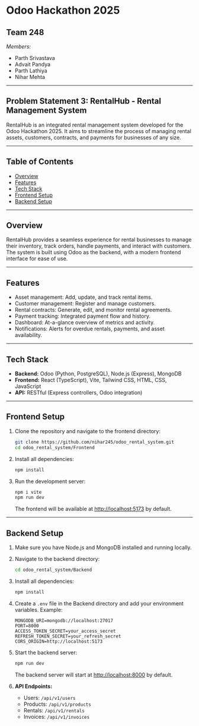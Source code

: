 # Odoo Hackathon 2025

## Team 248

*Members:*
- Parth Srivastava
- Advait Pandya
- Parth Lathiya
- Nihar Mehta

---

## Problem Statement 3: RentalHub - Rental Management System

RentalHub is an integrated rental management system developed for the Odoo Hackathon 2025. It aims to streamline the process of managing rental assets, customers, contracts, and payments for businesses of any size.

---

## Table of Contents

- [Overview](#overview)
- [Features](#features)
- [Tech Stack](#tech-stack)
- [Frontend Setup](#frontend-setup)
- [Backend Setup](#backend-setup)

---

## Overview

RentalHub provides a seamless experience for rental businesses to manage their inventory, track orders, handle payments, and interact with customers. The system is built using Odoo as the backend, with a modern frontend interface for ease of use.

---

## Features

- Asset management: Add, update, and track rental items.
- Customer management: Register and manage customers.
- Rental contracts: Generate, edit, and monitor rental agreements.
- Payment tracking: Integrated payment flow and history.
- Dashboard: At-a-glance overview of metrics and activity.
- Notifications: Alerts for overdue rentals, payments, and asset availability.

---

## Tech Stack

- **Backend:** Odoo (Python, PostgreSQL), Node.js (Express), MongoDB
- **Frontend:** React (TypeScript), Vite, Tailwind CSS, HTML, CSS, JavaScript
- **API:** RESTful (Express controllers, Odoo integration)

---

## Frontend Setup

1. Clone the repository and navigate to the frontend directory:

   ```bash
   git clone https://github.com/nihar245/odoo_rental_system.git
   cd odoo_rental_system/Frontend
   ```

2. Install all dependencies:

   ```bash
   npm install
   ```

3. Run the development server:

   ```bash
   npm i vite
   npm run dev
   ```

   The frontend will be available at [http://localhost:5173](http://localhost:5173) by default.

---

## Backend Setup

1. Make sure you have Node.js and MongoDB installed and running locally.

2. Navigate to the backend directory:

   ```bash
   cd odoo_rental_system/Backend
   ```

3. Install all dependencies:

   ```bash
   npm install
   ```

4. Create a `.env` file in the Backend directory and add your environment variables. Example:

   ```env
   MONGODB_URI=mongodb://localhost:27017
   PORT=8000
   ACCESS_TOKEN_SECRET=your_access_secret
   REFRESH_TOKEN_SECRET=your_refresh_secret
   CORS_ORIGIN=http://localhost:5173
   ```

5. Start the backend server:

   ```bash
   npm run dev
   ```

   The backend server will start at [http://localhost:8000](http://localhost:8000) by default.

6. **API Endpoints:**
   - Users: `/api/v1/users`
   - Products: `/api/v1/products`
   - Rentals: `/api/v1/rentals`
   - Invoices: `/api/v1/invoices`
